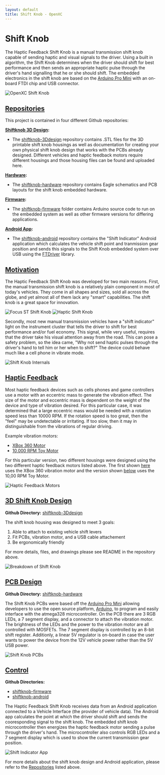 ```yaml
---
layout: default
title: Shift Knob - OpenXC
---
```


<div class="page-header">
    <h1>Shift Knob</h1>
</div>

The Haptic Feedback Shift Knob is a manual transmission shift knob capable of 
sending haptic and visual signals to the driver. Using a built in algorithm, the 
Shift Knob determines when the driver should shift for best performance and then sends
an appropriate haptic pulse through the driver's hand signalling that he or she should shift.
The embedded electronics in the shift knob are based on the [Arduino Pro Mini] with an on-board
FTDI chip and USB connector.

![OpenXC Shift Knob](/projects/images/shift-knob/assembled_shift_knob_1.jpg)

<div class="page-header">
	<h2 id="repositories"><a href="#repositories">Repositories</a></h2>
</div>

This project is contained in four different Github repositories:

**<ins>Shiftknob 3D Design</ins>:**

* The [shiftknob-3Ddesign] repository contains .STL files for the 3D printable shift 
knob housings as well as documentation for creating your own physical shift knob design that works 
with the PCBs already designed. Different vehicles and haptic feedback motors require different 
housings and those housing files can be found and uploaded here.

**<ins>Hardware</ins>:**

* The [shiftknob-hardware] repository contains Eagle schematics and PCB layouts for 
the shift knob embedded hardware.

**<ins>Firmware</ins>:**

* The [shiftknob-firmware] folder contains Arduino source code to run on the embedded 
system as well as other firmware versions for differing applications.

**<ins>Android App</ins>:**

* The [shiftknob-android] repository contains the "Shift Indicator" Android application which
calculates the vehicle shift point and tranmission gear position and sends this signals to the Shift Knob
embedded system over USB using the [FTDriver] library.

<div class="page-header">
	<h2 id="motivation"><a href="#motivation">Motivation</a></h2>
</div>

The Haptic Feedback Shift Knob was developed for two main reasons. First, the manual 
transmission shift knob is a relatively plain component in most of today's vehicles.
They come in all shapes and sizes, sold all across the globe, and yet almost all of them 
lack any "smart" capabilities. The shift knob is a great space for innovation.

![Focus ST Shift Knob](/projects/images/shift-knob/in_vehicle_2_small.jpg) ![Haptic Shift Knob](/projects/images/shift-knob/in_vehicle_1_small.jpg)

Secondly, most new manual transmission vehicles have a "shift indicator" light on the 
instrument cluster that tells the driver to shift for best performance and/or fuel economy.
This signal, while very useful, requires that the driver take his visual attention away from 
the road. This can pose a safety problem, so the idea came, "Why not send 
haptic pulses through the driver's hand to tell him or her when to shift?" The device 
could behave much like a cell phone in vibrate mode.

![Shift Knob Internals](/projects/images/shift-knob/shift_knob_internals.jpg)

<div class="page-header">
	<h2 id="haptic_feedback"><a href="#haptic_feedback">Haptic Feedback</a></h2>
</div>

Most haptic feedback devices such as cells phones and game controllers use a motor with an 
eccentric mass to generate the vibration effect. The size of the motor and eccentric mass is 
dependent on the weight of the device and type of vibration desired. For this particular case, it 
was determined that a large eccentric mass would be needed with a rotation speed less than 
10000 RPM. If the rotation speed is too great, then the "feel" may be undetectable or irritating.
If too slow, then it may in distinguishable from the vibrations of regular driving.

Example vibration motors:

* [XBox 360 Motor]
* [10,000 RPM Toy Motor]

For this particular version, two different housings were designed using the two different haptic 
feedback motors listed above. The first shown [here](#motivation) uses the XBox 360 vibration 
motor and the version shown [below](#3Ddesign) uses the 10,00 RPM Toy Motor.

![Haptic Feedback Motors](/projects/images/shift-knob/motors.jpg)

<div class="page-header">
	<h2 id="3Ddesign"><a href="#3Ddesign">3D Shift Knob Design</a></h2>
</div>

**Github Directory:** [shiftknob-3Ddesign]

The shift knob housing was designed to meet 3 goals:

1. Able to attach to existing vehicle shift levers
1. Fit PCBs, vibration motor, and a USB cable attachement
1. Be ergonomically friendly

For more details, files, and drawings please see README in the repository above.

![Breakdown of Shift Knob](/projects/images/shift-knob/breakdown_of_shift_knob.jpg)

<div class="page-header">
	<h2 id="PCB"><a href="#PCB">PCB Design</a></h2>
</div>

**Github Directory:** [shiftknob-hardware]

The Shift Knob PCBs were based off the [Arduino Pro Mini] allowing developers to use the open
source platform, [Arduino], to program and easily interface with the atmega328 microcontroller. On the PCB
there are 3 RGB LEDs, a 7 segment display, and a connector to attach the vibration motor. The 
brightness of the LEDs and the power to the vibration motor are all controlled with MOSFETs. The
7 segment display is controlled by an 8-bit shift register. Additionly, a linear 5V regulator is on-board
in case the user wants to power the device from the 12V vehicle power rather than the 5V USB power.

![Shift Knob PCBs](/projects/images/shift-knob/shiftknob_pcbs.jpg)

<div class="page-header">
	<h2 id="control"><a href="#control">Control</a></h2>
</div>

**Github Directories:** 

* [shiftknob-firmware]
* [shiftknob-android]

The Haptic Feedback Shift Knob receives data from an Android application connected to a Vehicle 
Interface (the provider of vehicle data). The Android app calculates the point at which the driver 
should shift and sends the cooresponding signal to the shift knob. The embedded shift knob 
microcontroller then energizes the haptic feedback motor sending a pulse through the driver's
hand. The microcontroller also controls RGB LEDs and a 7 segment display which is used to show
the current transmission gear position.

![Shift Indicator App](/projects/images/shift-knob/app_screenshot.png)

For more details about the shift knob design and Android application, please refer to the 
[Repositories](#repositories) listed above.

[README]: https://github.com/openxc/shift-knob/blob/master/README.mkd
[Arduino Pro Mini]: http://arduino.cc/en/Main/ArduinoBoardProMini
[shiftknob-3Ddesign]: https://github.com/openxc/shiftknob-3Ddesign
[shiftknob-hardware]: https://github.com/openxc/shiftknob-hardware
[shiftknob-firmware]: https://github.com/openxc/shiftknob-firmware
[shiftknob-android]: https://github.com/openxc/shiftknob-android
[Arduino]: http://www.arduino.cc
[10,000 RPM Toy Motor]: http://www.amazon.com/0-04A-10000RPM-Vibrator-Vibration-Motor/dp/B005G0NQEG/
[XBox 360 Motor]: http://www.instructables.com/id/How-To-Disassemble-an-Xbox-360-Wireless-Controller/step15/Remove-The-Rumble-Packs/
[FTDriver]: https://github.com/ksksue/FTDriver

